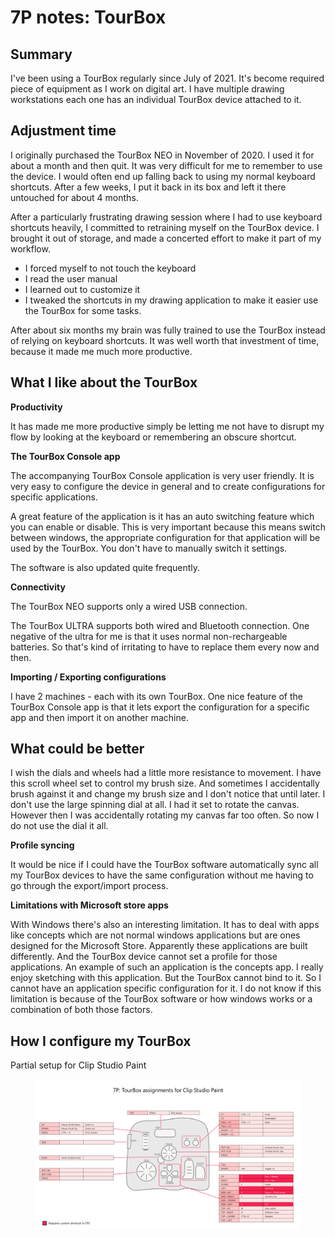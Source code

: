 # 7P notes: TourBox

## Summary

I've been using a TourBox regularly since July of 2021. It's become required piece of equipment as I work on digital art. I have multiple drawing workstations each one has an individual TourBox device attached to it.

## Adjustment time

I originally purchased the TourBox NEO in November of 2020. I used it for about a month and then quit. It was very difficult for me to remember to use the device. I would often end up falling back to using my normal keyboard shortcuts. After a few weeks, I put it back in its box and left it there untouched for about 4 months.

After a particularly frustrating drawing session where I had to use keyboard shortcuts heavily, I committed to retraining myself on the TourBox device. I brought it out of storage, and made a concerted effort to make it part of my workflow.

* I forced myself to not touch the keyboard
* I read the user manual
* I learned out to customize it
* I tweaked the shortcuts in my drawing application to make it easier use the TourBox for some tasks.

After about six months my brain was fully trained to use the TourBox instead of relying on keyboard shortcuts. It was well worth that investment of time, because it made me much more productive.

## What I like about the TourBox

**Productivity**

It has made me more productive simply be letting me not have to disrupt my flow by looking at the keyboard or remembering an obscure shortcut.

**The TourBox Console app**

The accompanying TourBox Console application is very user friendly. It is very easy to configure the device in general and to create configurations for specific applications.&#x20;

A great feature of the application is it has an auto switching feature which you can enable or disable. This is very important because this means switch between windows, the appropriate configuration for that application will be used by the TourBox. You don't have to manually switch it settings.

The software is also updated quite frequently.

**Connectivity**

The TourBox NEO supports only a wired USB connection.&#x20;

The TourBox ULTRA supports both wired and Bluetooth connection. One negative of the ultra for me is that it uses normal non-rechargeable batteries. So that's kind of irritating to have to replace them every now and then.

**Importing / Exporting configurations**

I have 2 machines - each with its own TourBox. One nice feature of the TourBox Console app is that it lets export the configuration for a specific app and then import it on another machine.&#x20;

## What could be better

I wish the dials and wheels had a little more resistance to movement. I have this scroll wheel set to control my brush size. And sometimes I accidentally brush against it and change my brush size and I don't notice that until later. I don't use the large spinning dial at all. I had it set to rotate the canvas. However then I was accidentally rotating my canvas far too often. So now I do not use the dial it all.

**Profile syncing**

It would be nice if I could have the TourBox software automatically sync all my TourBox devices to have the same configuration without me having to go through the export/import process.

**Limitations with Microsoft store apps**

With Windows there's also an interesting limitation. It has to deal with apps like concepts which are not normal windows applications but are ones designed for the Microsoft Store. Apparently these applications are built differently. And the TourBox device cannot set a profile for those applications. An example of such an application is the concepts app. I really enjoy sketching with this application. But the TourBox cannot bind to it. So I cannot have an application specific configuration for it. I do not know if this limitation is because of the TourBox software or how windows works or a combination of both those factors.

## How I configure my TourBox

Partial setup for Clip Studio Paint

<figure><img src="../../.gitbook/assets/image (405).png" alt=""><figcaption></figcaption></figure>

